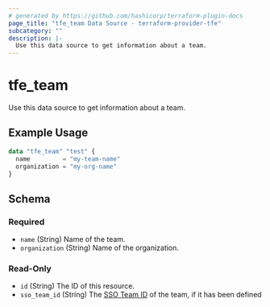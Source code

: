```yaml
---
# generated by https://github.com/hashicorp/terraform-plugin-docs
page_title: "tfe_team Data Source - terraform-provider-tfe"
subcategory: ""
description: |-
  Use this data source to get information about a team.
---
```


# tfe_team

Use this data source to get information about a team.

## Example Usage 

```terraform
data "tfe_team" "test" {
  name         = "my-team-name"
  organization = "my-org-name"
}
```

<!-- schema generated by tfplugindocs -->
## Schema

### Required

- `name` (String) Name of the team.
- `organization` (String) Name of the organization.

### Read-Only

- `id` (String) The ID of this resource.
- `sso_team_id` (String) The [SSO Team ID](https://www.terraform.io/cloud-docs/users-teams-organizations/single-sign-on#team-names-and-sso-team-ids) of the team, if it has been defined


